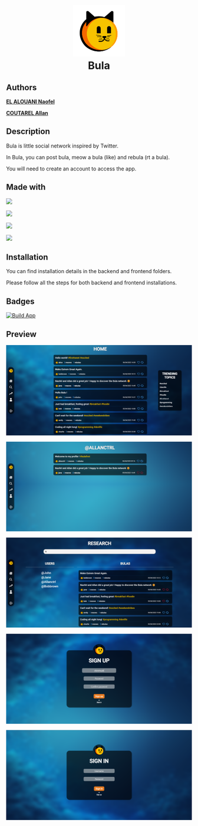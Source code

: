 <h1 align="center" >
<img width="140" src="./frontend/src/assets/bula.svg">
<br>Bula
</h1>

## Authors
**[EL ALOUANI Naofel](https://github.com/Naofel-eal)**

**[COUTAREL Allan](https://github.com/a-coutarel)**

## Description
Bula is little social network inspired by Twitter. 

In Bula, you can post bula, meow a bula (like) and rebula (rt a bula).

You will need to create an account to access the app.

## Made with

![](http://ForTheBadge.com/images/badges/made-with-python.svg)

![](https://img.shields.io/badge/Angular-DD0031?style=for-the-badge&logo=angular&logoColor=white)

![](https://img.shields.io/badge/redis-%23DD0031.svg?&style=for-the-badge&logo=redis&logoColor=white)

![](https://img.shields.io/badge/Flask-000000?style=for-the-badge&logo=flask&logoColor=white)

## Installation

You can find installation details in the backend and frontend folders.

Please follow all the steps for both backend and frontend installations.

## Badges 

[![Build App](https://github.com/Naofel-eal/4A_ILC_Cloud_Computing_Project/actions/workflows/build.yml/badge.svg)](https://github.com/Naofel-eal/4A_ILC_Cloud_Computing_Project/actions/workflows/build.yml)

## Preview

![Home page](/preview/home.png)

![Profile page](/preview/profile.png)

![Research page](/preview/research.png)

![Sign up page](/preview/signup.png)

![Sign in page](/preview/signin.png)
